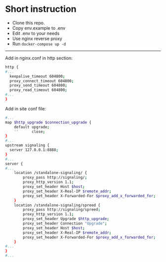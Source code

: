# Short instruction
- Clone this repo.
- Copy env.example to .env
- Edit .env to your needs
- Use nginx reverse proxy
- Run `docker-compose up -d`
---
Add in nginx.conf in http section:
```bash
http {
#...
  keepalive_timeout 604800;
  proxy_connect_timeout 604800;
  proxy_send_timeout 604800;
  proxy_read_timeout 604800;
#...
}

```
Add in site conf file:
```bash
#...
map $http_upgrade $connection_upgrade {
    default upgrade;
    ''      close;
}
#...
upstream signaling {
  server 127.0.0.1:8888;
}
#...
server {
#...
    location /standalone-signaling/ {
        proxy_pass http://signaling/;
        proxy_http_version 1.1;
        proxy_set_header Host $host;
        proxy_set_header X-Real-IP $remote_addr;
        proxy_set_header X-Forwarded-For $proxy_add_x_forwarded_for;
    }
    location /standalone-signaling/spreed {
        proxy_pass http://signaling/spreed;
        proxy_http_version 1.1;
        proxy_set_header Upgrade $http_upgrade;
        proxy_set_header Connection "Upgrade";
        proxy_set_header Host $host;
        proxy_set_header X-Real-IP $remote_addr;
        proxy_set_header X-Forwarded-For $proxy_add_x_forwarded_for;
    }
#...
}
#...
```
